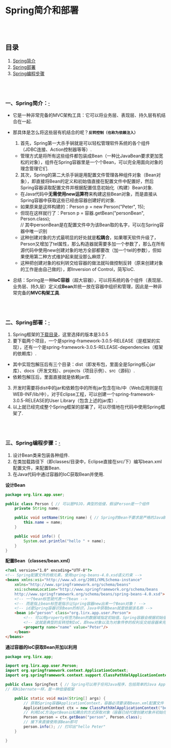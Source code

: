# Spring简介和部署

<br><br>

## 目录
1. [Spring简介]()
2. [Spring部署]()
3. [Spring编程步骤]()

<br><br>

### 一、Spring简介：[·](#目录)
- 它是一种非常完备的MVC架构工具：它可以将业务层、表现层、持久层有机结合在一起.
- 那具体是怎么将这些层有机结合的呢？**`反转控制（也称为依赖注入）`**
  1. 首先，Spring第一大杀手锏就是可以轻松管理软件系统的各个组件（JDBC连接、Action控制器等等）.
    - 管理方式是将所有这些组件都包装成Bean（一种比JavaBean要求更加宽松的对象），组件在Spring容器里是一个个Bean，可以完全用面向对象的理念管理它们.
  2. 其次，Spring的第二大杀手锏是用配置文件管理各种组件对象（Bean对象），即直接将Bean的定义和初始值直接在配置文件中配置好，然后Spring容器读取配置文件并根据配置信息初始化（构建）Bean对象.
    - 在Java代码中**无需使用new运算符**来构建这些Bean对象，而是直接从Spring容器中获取这些已经由容器创建好的对象.
    - 如果原来是这样构建的：Person p = new Person("Peter", 15);
    - 但现在这样就行了：Person p = 容器.getBean("personBean", Person.class);<br>
    // 其中personBean是在配置文件中为该Bean取的名字，可以在Spring容器中唯一识别
    - 这种创建对象的方式最明显的好处就是**松耦合**，如果哪天软件升级了，Person又增加了tel属性，那么构造器就需要多加一个参数了，那么在所有源代码中使用new创建对象的地方全部都要改（加一个tel的参数），但如果使用第二种方式维护起来就没那么麻烦了.
    - 这种把创建对象的权利转交给容器的做法就叫做控制反转（原来创建对象的工作是由自己做的），即Inversion of Control，简写IoC.


- 总结：Spring是一种**IoC容器**（超大容器），可以将系统的各个组件（表现层、业务层、持久层）定义成**Bean**并统一放在容器中组织和管理，因此是一种非常完备的**MVC构架工具**.

<br><br>

### 二、Spring部署：[·](#目录)
1. Spring框架的[下载目录](http://repo.spring.io/release/org/springframework/spring/)，这里选择的版本是3.0.5
2. 要下载两个项目，一个是spring-framework-3.0.5-RELEASE（是框架的实现），还有一个是spring-framework-3.0.5-RELEASE-dependencies（框架的依赖库）.
  - 其中实现包解压后有三个目录：dist（即发布包，里面全是Spring核心jar库）、docs（开发文档）、projects（项目示例）、src（源码）.
  - 依赖包解压后，里面直接就是依赖jar库.
3. 开发时需要将dist中的jar和依赖包中的所有jar包含在lib/中（Web应用则是在WEB-INF/lib/中），对于Eclipse工程，可以创建一个spring-framework-3.0.5-RELEASE的User Library（包含上述的jar库）.
4. 以上就已经完成整个Spring框架的部署了，可以尽情地在代码中使用Spring框架了.

<br><br>

### 三、Spring编程步骤：[·](#目录)
1. 设计Bean类来包装各种组件.
2. 在类加载路径下（即classes/目录中，Eclipse直接在src/下）编写bean.xml配置文件，来配置Bean.
3. 在Java代码中通过容器的IoC获取Bean并使用.

**设计Bean**

```java
package org.lirx.app.user;

public class Person { // 可以是POJO，典型的低侵，假设Person是一个组件
	private String name;

	public void setName(String name) { // Spring的Bean不要求是严格的JavaBean
		this.name = name;
	}

	public void info() {
		System.out.println("hello " + name);
	}
}
```

**配置Bean（classes/bean.xml）**

```html
<?xml version="1.0" encoding="UTF-8"?>
<!-- Spring配置文件的根元素，使用spring-beans-4.0.xsd语义约束 -->
<beans xmlns:xsi="http://www.w3.org/2001/XMLSchema-instance"
	xmlns="http://www.springframework.org/schema/beans"
	xsi:schemaLocation="http://www.springframework.org/schema/beans
	http://www.springframework.org/schema/beans/spring-beans-4.0.xsd">
	<!-- 一个bean标签就代表一个bean -->
	<!-- 而是指上bean标签是指示让Spring容器new出来一个Bean对象！ -->
    <!-- id是Spring容器识别bean的标识，Java中获取bean就是依据该名称 -->
	<bean id="person" class="org.lirx.app.user.Person">
		<!-- 可以用property标签为Bean的数据域指定初始值，Spring容器会根据初始值为用户代理初始化Bean对象 -->
		<!-- 这就是典型的反转控制IoC，即new对象以及为对象传参的权利反交给容器来完成 -->
		<property name="name" value="Peter"/>
	</bean>
</beans>
```

**通过容器的IoC获取Bean并加以利用**

```java
package org.lirx.app;

import org.lirx.app.user.Person;
import org.springframework.context.ApplicationContext;
import org.springframework.context.support.ClassPathXmlApplicationContext;

public class SpringTest { // Spring可以用于任何Java程序，包括简单的Java Application
// 和Hibernate一样，是一种低侵框架

	public static void main(String[] args) {
		// 获取Spring容器ApplicationContext，容器必须要读取bean.xml配置文件
		ApplicationContext ctx = new ClassPathXmlApplicationContext("bean.xml");
		// 利用IoC方法getBean以松耦合的方式获取对象（容器已经代理创建对象并初始化了）
		Person person = ctx.getBean("person", Person.class);
		// 接下来直接使用该Bean即可
		person.info(); // 打印出"hello Peter"
	}

}
```

